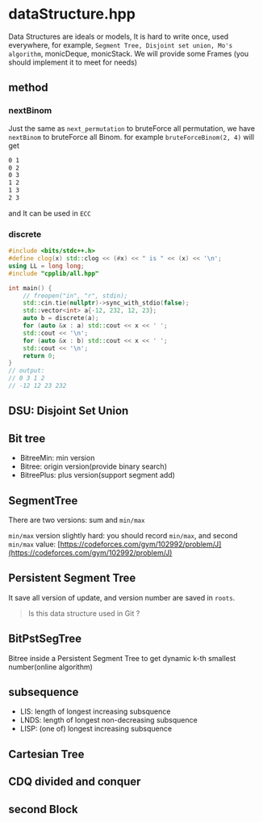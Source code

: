 # dataStructure.hpp

Data Structures are ideals or models, It is hard to write once, used everywhere, for example, `Segment Tree, Disjoint set union, Mo's algorithm`, monicDeque, monicStack. We will provide some Frames (you should implement it to meet for needs) 


## method

### nextBinom

Just the same as `next_permutation` to bruteForce all permutation, we have `nextBinom` to bruteForce all Binom.
for example `bruteForceBinom(2, 4)` will get

``` markdown
0 1 
0 2 
0 3 
1 2 
1 3 
2 3
```

and It can be used in `ECC`


### discrete

``` C++
#include <bits/stdc++.h>
#define clog(x) std::clog << (#x) << " is " << (x) << '\n';
using LL = long long;
#include "cpplib/all.hpp"

int main() {
	// freopen("in", "r", stdin);
	std::cin.tie(nullptr)->sync_with_stdio(false);
	std::vector<int> a{-12, 232, 12, 23};
	auto b = discrete(a);
	for (auto &x : a) std::cout << x << ' ';
	std::cout << '\n';
	for (auto &x : b) std::cout << x << ' ';
	std::cout << '\n';
	return 0;
}
// output:
// 0 3 1 2 
// -12 12 23 232
```

## DSU: Disjoint Set Union

## Bit tree

- BitreeMin: min version
- Bitree: origin version(provide binary search)
- BitreePlus: plus version(support segment add)

## SegmentTree

There are two versions: sum and `min/max`

`min/max` version slightly hard: you should record `min/max`, and second `min/max` value: [https://codeforces.com/gym/102992/problem/J](https://codeforces.com/gym/102992/problem/J)

## Persistent Segment Tree

It save all version of update, and version number are saved in `roots`. 

> Is this data structure used in Git ?

## BitPstSegTree

Bitree inside a Persistent Segment Tree to get dynamic k-th smallest number(online algorithm)

## subsequence

- LIS: length of longest increasing subsquence
- LNDS: length of longest non-decreasing subsquence
- LISP: (one of) longest increasing subsquence

## Cartesian Tree

## CDQ divided and conquer

## second Block
